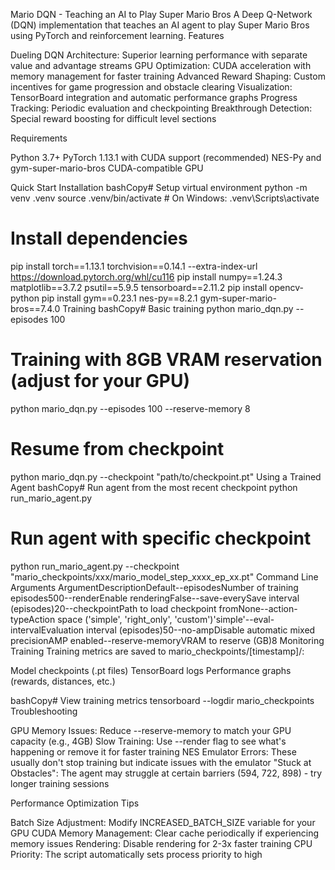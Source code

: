 Mario DQN - Teaching an AI to Play Super Mario Bros
A Deep Q-Network (DQN) implementation that teaches an AI agent to play Super Mario Bros using PyTorch and reinforcement learning.
Features

Dueling DQN Architecture: Superior learning performance with separate value and advantage streams
GPU Optimization: CUDA acceleration with memory management for faster training
Advanced Reward Shaping: Custom incentives for game progression and obstacle clearing
Visualization: TensorBoard integration and automatic performance graphs
Progress Tracking: Periodic evaluation and checkpointing
Breakthrough Detection: Special reward boosting for difficult level sections

Requirements

Python 3.7+
PyTorch 1.13.1 with CUDA support (recommended)
NES-Py and gym-super-mario-bros
CUDA-compatible GPU

Quick Start
Installation
bashCopy# Setup virtual environment
python -m venv .venv
source .venv/bin/activate # On Windows: .venv\Scripts\activate

# Install dependencies

pip install torch==1.13.1 torchvision==0.14.1 --extra-index-url https://download.pytorch.org/whl/cu116
pip install numpy==1.24.3 matplotlib==3.7.2 psutil==5.9.5 tensorboard==2.11.2
pip install opencv-python
pip install gym==0.23.1 nes-py==8.2.1 gym-super-mario-bros==7.4.0
Training
bashCopy# Basic training
python mario_dqn.py --episodes 100

# Training with 8GB VRAM reservation (adjust for your GPU)

python mario_dqn.py --episodes 100 --reserve-memory 8

# Resume from checkpoint

python mario_dqn.py --checkpoint "path/to/checkpoint.pt"
Using a Trained Agent
bashCopy# Run agent from the most recent checkpoint
python run_mario_agent.py

# Run agent with specific checkpoint

python run_mario_agent.py --checkpoint "mario_checkpoints/xxx/mario_model_step_xxxx_ep_xx.pt"
Command Line Arguments
ArgumentDescriptionDefault--episodesNumber of training episodes500--renderEnable renderingFalse--save-everySave interval (episodes)20--checkpointPath to load checkpoint fromNone--action-typeAction space ('simple', 'right_only', 'custom')'simple'--eval-intervalEvaluation interval (episodes)50--no-ampDisable automatic mixed precisionAMP enabled--reserve-memoryVRAM to reserve (GB)8
Monitoring Training
Training metrics are saved to mario_checkpoints/[timestamp]/:

Model checkpoints (.pt files)
TensorBoard logs
Performance graphs (rewards, distances, etc.)

bashCopy# View training metrics
tensorboard --logdir mario_checkpoints
Troubleshooting

GPU Memory Issues: Reduce --reserve-memory to match your GPU capacity (e.g., 4GB)
Slow Training: Use --render flag to see what's happening or remove it for faster training
NES Emulator Errors: These usually don't stop training but indicate issues with the emulator
"Stuck at Obstacles": The agent may struggle at certain barriers (594, 722, 898) - try longer training sessions

Performance Optimization Tips

Batch Size Adjustment: Modify INCREASED_BATCH_SIZE variable for your GPU
CUDA Memory Management: Clear cache periodically if experiencing memory issues
Rendering: Disable rendering for 2-3x faster training
CPU Priority: The script automatically sets process priority to high
